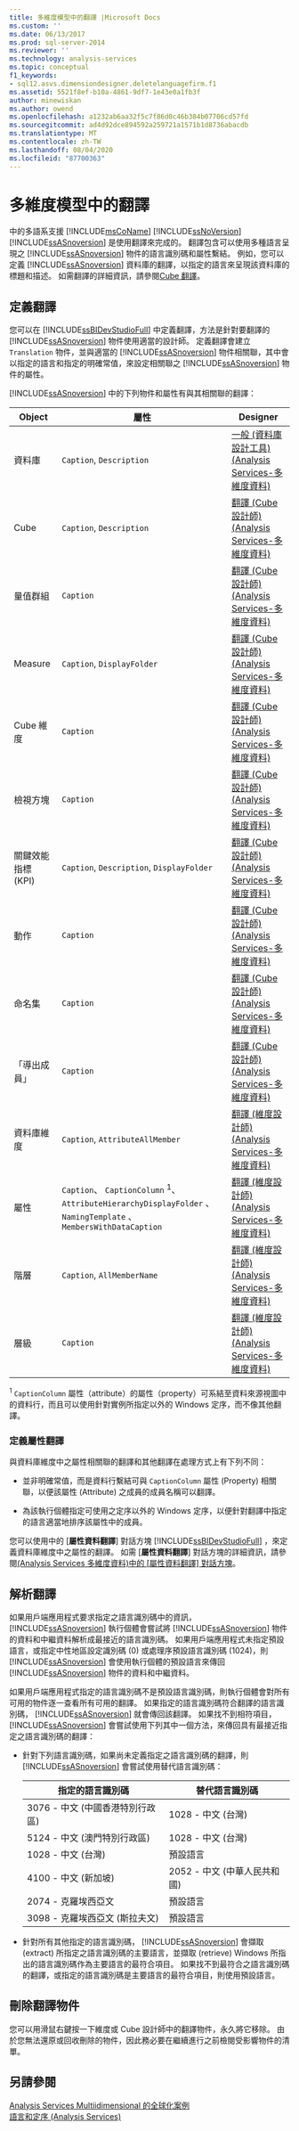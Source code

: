 ```yaml
---
title: 多維度模型中的翻譯 |Microsoft Docs
ms.custom: ''
ms.date: 06/13/2017
ms.prod: sql-server-2014
ms.reviewer: ''
ms.technology: analysis-services
ms.topic: conceptual
f1_keywords:
- sql12.asvs.dimensiondesigner.deletelanguagefirm.f1
ms.assetid: 5521f8ef-b10a-4861-9df7-1e43e0a1fb3f
author: minewiskan
ms.author: owend
ms.openlocfilehash: a1232ab6aa32f5c7f86d0c46b384b07706cd57fd
ms.sourcegitcommit: ad4d92dce894592a259721a1571b1d8736abacdb
ms.translationtype: MT
ms.contentlocale: zh-TW
ms.lasthandoff: 08/04/2020
ms.locfileid: "87700363"
---
```

# <a name="translations-in-multidimensional-models"></a>多維度模型中的翻譯
  中的多語系支援 [!INCLUDE[msCoName](../../includes/msconame-md.md)] [!INCLUDE[ssNoVersion](../../includes/ssnoversion-md.md)] [!INCLUDE[ssASnoversion](../../includes/ssasnoversion-md.md)] 是使用翻譯來完成的。 翻譯包含可以使用多種語言呈現之 [!INCLUDE[ssASnoversion](../../includes/ssasnoversion-md.md)] 物件的語言識別碼和屬性繫結。 例如，您可以定義 [!INCLUDE[ssASnoversion](../../includes/ssasnoversion-md.md)] 資料庫的翻譯，以指定的語言來呈現該資料庫的標題和描述。 如需翻譯的詳細資訊，請參閱[Cube 翻譯](../multidimensional-models-olap-logical-cube-objects/cube-translations.md)。  
  
## <a name="defining-translations"></a>定義翻譯  
 您可以在 [!INCLUDE[ssBIDevStudioFull](../../includes/ssbidevstudiofull-md.md)] 中定義翻譯，方法是針對要翻譯的 [!INCLUDE[ssASnoversion](../../includes/ssasnoversion-md.md)] 物件使用適當的設計師。 定義翻譯會建立 `Translation` 物件，並與適當的 [!INCLUDE[ssASnoversion](../../includes/ssasnoversion-md.md)] 物件相關聯，其中會以指定的語言和指定的明確常值，來設定相關聯之 [!INCLUDE[ssASnoversion](../../includes/ssasnoversion-md.md)] 物件的屬性。  
  
 [!INCLUDE[ssASnoversion](../../includes/ssasnoversion-md.md)] 中的下列物件和屬性有與其相關聯的翻譯：  
  
|Object|屬性|Designer|  
|------------|----------------|--------------|  
|資料庫|`Caption`, `Description`|[一般 &#40;資料庫設計工具&#41; &#40;Analysis Services-多維度資料&#41;](../general-database-designer-analysis-services-multidimensional-data.md)|  
|Cube|`Caption`, `Description`|[翻譯 &#40;Cube 設計師&#41; &#40;Analysis Services-多維度資料&#41;](../translations-cube-designer-analysis-services-multidimensional-data.md)|  
|量值群組|`Caption`|[翻譯 &#40;Cube 設計師&#41; &#40;Analysis Services-多維度資料&#41;](../translations-cube-designer-analysis-services-multidimensional-data.md)|  
|Measure|`Caption`, `DisplayFolder`|[翻譯 &#40;Cube 設計師&#41; &#40;Analysis Services-多維度資料&#41;](../translations-cube-designer-analysis-services-multidimensional-data.md)|  
|Cube 維度|`Caption`|[翻譯 &#40;Cube 設計師&#41; &#40;Analysis Services-多維度資料&#41;](../translations-cube-designer-analysis-services-multidimensional-data.md)|  
|檢視方塊|`Caption`|[翻譯 &#40;Cube 設計師&#41; &#40;Analysis Services-多維度資料&#41;](../translations-cube-designer-analysis-services-multidimensional-data.md)|  
|關鍵效能指標 (KPI)|`Caption`, `Description`, `DisplayFolder`|[翻譯 &#40;Cube 設計師&#41; &#40;Analysis Services-多維度資料&#41;](../translations-cube-designer-analysis-services-multidimensional-data.md)|  
|動作|`Caption`|[翻譯 &#40;Cube 設計師&#41; &#40;Analysis Services-多維度資料&#41;](../translations-cube-designer-analysis-services-multidimensional-data.md)|  
|命名集|`Caption`|[翻譯 &#40;Cube 設計師&#41; &#40;Analysis Services-多維度資料&#41;](../translations-cube-designer-analysis-services-multidimensional-data.md)|  
|「導出成員」|`Caption`|[翻譯 &#40;Cube 設計師&#41; &#40;Analysis Services-多維度資料&#41;](../translations-cube-designer-analysis-services-multidimensional-data.md)|  
|資料庫維度|`Caption`, `AttributeAllMember`|[翻譯 &#40;維度設計師&#41; &#40;Analysis Services-多維度資料&#41;](../translations-dimension-designer-analysis-services-multidimensional-data.md)|  
|屬性|`Caption`、 `CaptionColumn` <sup>1</sup>、 `AttributeHierarchyDisplayFolder` 、 `NamingTemplate` 、`MembersWithDataCaption`|[翻譯 &#40;維度設計師&#41; &#40;Analysis Services-多維度資料&#41;](../translations-dimension-designer-analysis-services-multidimensional-data.md)|  
|階層|`Caption`, `AllMemberName`|[翻譯 &#40;維度設計師&#41; &#40;Analysis Services-多維度資料&#41;](../translations-dimension-designer-analysis-services-multidimensional-data.md)|  
|層級|`Caption`|[翻譯 &#40;維度設計師&#41; &#40;Analysis Services-多維度資料&#41;](../translations-dimension-designer-analysis-services-multidimensional-data.md)|  
  
 <sup>1</sup> `CaptionColumn` 屬性（attribute）的屬性（property）可系結至資料來源視圖中的資料行，而且可以使用針對實例所指定以外的 Windows 定序，而不像其他翻譯。  
  
### <a name="defining-attribute-translations"></a>定義屬性翻譯  
 與資料庫維度中之屬性相關聯的翻譯和其他翻譯在處理方式上有下列不同：  
  
-   並非明確常值，而是資料行繫結可與 `CaptionColumn` 屬性 (Property) 相關聯，以便該屬性 (Attribute) 之成員的成員名稱可以翻譯。  
  
-   為該執行個體指定可使用之定序以外的 Windows 定序，以便針對翻譯中指定的語言適當地排序該屬性中的成員。  
  
 您可以使用中的 [**屬性資料翻譯**] 對話方塊 [!INCLUDE[ssBIDevStudioFull](../../includes/ssbidevstudiofull-md.md)] ，來定義資料庫維度中之屬性的翻譯。 如需 [**屬性資料翻譯**] 對話方塊的詳細資訊，請參閱[&#40;Analysis Services 多維度資料&#41;中的 [屬性資料翻譯] 對話方塊](../attribute-data-translation-dialog-box-analysis-services-multidimensional-data.md)。  
  
## <a name="resolving-translations"></a>解析翻譯  
 如果用戶端應用程式要求指定之語言識別碼中的資訊， [!INCLUDE[ssASnoversion](../../includes/ssasnoversion-md.md)] 執行個體會嘗試將 [!INCLUDE[ssASnoversion](../../includes/ssasnoversion-md.md)] 物件的資料和中繼資料解析成最接近的語言識別碼。 如果用戶端應用程式未指定預設語言，或指定中性地區設定識別碼 (0) 或處理序預設語言識別碼 (1024)，則 [!INCLUDE[ssASnoversion](../../includes/ssasnoversion-md.md)] 會使用執行個體的預設語言來傳回 [!INCLUDE[ssASnoversion](../../includes/ssasnoversion-md.md)] 物件的資料和中繼資料。  
  
 如果用戶端應用程式指定的語言識別碼不是預設語言識別碼，則執行個體會對所有可用的物件逐一查看所有可用的翻譯。 如果指定的語言識別碼符合翻譯的語言識別碼， [!INCLUDE[ssASnoversion](../../includes/ssasnoversion-md.md)] 就會傳回該翻譯。 如果找不到相符項目， [!INCLUDE[ssASnoversion](../../includes/ssasnoversion-md.md)] 會嘗試使用下列其中一個方法，來傳回具有最接近指定之語言識別碼的翻譯：  
  
-   針對下列語言識別碼，如果尚未定義指定之語言識別碼的翻譯，則 [!INCLUDE[ssASnoversion](../../includes/ssasnoversion-md.md)] 會嘗試使用替代語言識別碼：  
  
    |指定的語言識別碼|替代語言識別碼|  
    |-----------------------------------|-----------------------------------|  
    |3076 - 中文 (中國香港特別行政區)|1028 - 中文 (台灣)|  
    |5124 - 中文 (澳門特別行政區)|1028 - 中文 (台灣)|  
    |1028 - 中文 (台灣)|預設語言|  
    |4100 - 中文 (新加坡)|2052 - 中文 (中華人民共和國)|  
    |2074 - 克羅埃西亞文|預設語言|  
    |3098 - 克羅埃西亞文 (斯拉夫文)|預設語言|  
  
-   針對所有其他指定的語言識別碼， [!INCLUDE[ssASnoversion](../../includes/ssasnoversion-md.md)] 會擷取 (extract) 所指定之語言識別碼的主要語言，並擷取 (retrieve) Windows 所指出的語言識別碼作為主要語言的最符合項目。 如果找不到最符合之語言識別碼的翻譯，或指定的語言識別碼是主要語言的最符合項目，則使用預設語言。  
  
## <a name="deleting-translation-objects"></a>刪除翻譯物件  
 您可以用滑鼠右鍵按一下維度或 Cube 設計師中的翻譯物件，永久將它移除。 由於您無法還原或回收刪除的物件，因此務必要在繼續進行之前檢閱受影響物件的清單。  
  
## <a name="see-also"></a>另請參閱  
 [Analysis Services Multiidimensional 的全球化案例](../globalization-scenarios-for-analysis-services-multiidimensional.md)   
 [語言和定序 &#40;Analysis Services&#41;](../languages-and-collations-analysis-services.md)  
  
  

